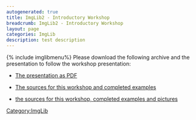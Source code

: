 ```yaml
---
autogenerated: true
title: ImgLib2 - Introductory Workshop
breadcrumb: ImgLib2 - Introductory Workshop
layout: page
categories: ImgLib
description: test description
---
```


{% include imglibmenu%}
 Please download the following archive and the presentation to follow the workshop presentation:

  - [The presentation as PDF](_File_ImgLib2_presentation.pdf "wikilink")

<!-- end list -->

  - [The sources for this workshop and completed examples](_File_ImgLib2_Introduction_src.zip "wikilink")

<!-- end list -->

  - [the sources for this workshop, completed examples and pictures](_File_ImgLib2_Introduction.zip "wikilink")

[Category:ImgLib](Category_ImgLib "wikilink")
